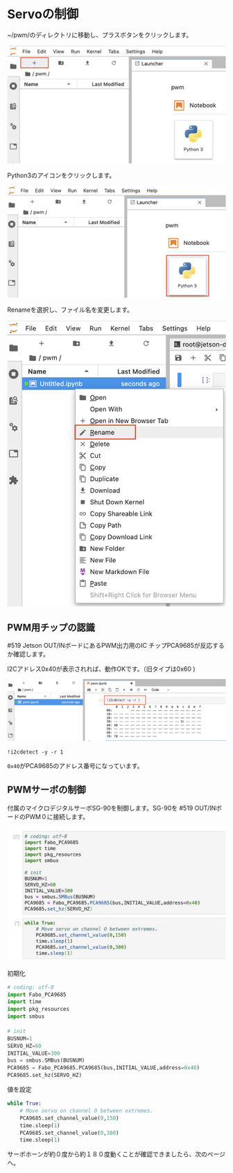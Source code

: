 # Servoの制御

~/pwm/のディレクトリに移動し、プラスボタンをクリックします。

![](./img/set_pwm01.jpg)

Python3のアイコンをクリックします。

![](./img/set_pwm02.jpg)

Renameを選択し、ファイル名を変更します。

![](./img/set_pwm03.jpg)

## PWM用チップの認識

\#519 Jetson OUT/INボードにあるPWM出力用のIC
チップPCA9685が反応するか確認します。

I2Cアドレス0x40が表示されれば、動作OKです。（旧タイプは0x60 )

![](./img/set_pwm04.jpg)

```
!i2cdetect -y -r 1
```

`0x40`がPCA9685のアドレス番号になっています。

## PWMサーボの制御

付属のマイクロデジタルサーボSG-90を制御します。SG-90を #519 OUT/INボードのPWM０に接続します。

![](./img/program01.jpg)

初期化

``` python
# coding: utf-8
import Fabo_PCA9685
import time
import pkg_resources
import smbus

# init
BUSNUM=1
SERVO_HZ=60
INITIAL_VALUE=300
bus = smbus.SMBus(BUSNUM)
PCA9685 = Fabo_PCA9685.PCA9685(bus,INITIAL_VALUE,address=0x40)
PCA9685.set_hz(SERVO_HZ)
```

値を設定

``` python
while True:
    # Move servo on channel O between extremes.
    PCA9685.set_channel_value(0,150)
    time.sleep(1)
    PCA9685.set_channel_value(0,300)
    time.sleep(1)
```

サーボホーンが約０度から約１８０度動くことが確認できましたら、次のページへ。



